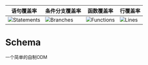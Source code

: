 | 语句覆盖率 | 条件分支覆盖率 | 函数覆盖率 | 行覆盖率 |
| -----------|----------|-----------|-------|
| ![Statements](https://img.shields.io/badge/Coverage-97.83%25-brightgreen.svg "Make me better!") | ![Branches](https://img.shields.io/badge/Coverage-90.38%25-brightgreen.svg "Make me better!") | ![Functions](https://img.shields.io/badge/Coverage-91.67%25-brightgreen.svg "Make me better!") | ![Lines](https://img.shields.io/badge/Coverage-97.65%25-brightgreen.svg "Make me better!") |

# Schema
一个简单的自制ODM